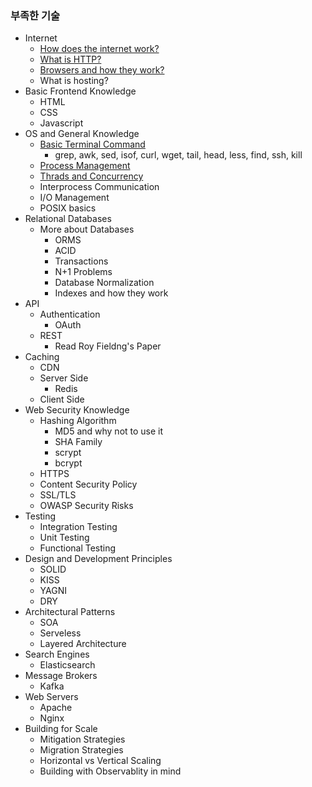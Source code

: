 
### 부족한 기술

- Internet
    - [How does the internet work?](./specific/internet-work.md)
    - [What is HTTP?](./specific/http.md)
    - [Browsers and how they work?](./specific/browser.md)
    - What is hosting?
- Basic Frontend Knowledge
    - HTML
    - CSS
    - Javascript
- OS and General Knowledge
    - [Basic Terminal Command](./specific/basic-terminal-commands)
        - grep, awk, sed, isof, curl, wget, tail, head, less, find, ssh, kill
    - [Process Management](./specific/process)
    - [Thrads and Concurrency](./specific/thread)
    - Interprocess Communication
    - I/O Management
    - POSIX basics
- Relational Databases 
    - More about Databases
        - ORMS
        - ACID
        - Transactions
        - N+1 Problems
        - Database Normalization
        - Indexes and how they work
- API
    - Authentication
        - OAuth
    - REST
        - Read Roy Fieldng's Paper
- Caching
    - CDN
    - Server Side
        - Redis
    - Client Side
- Web Security Knowledge
    - Hashing Algorithm
        - MD5 and why not to use it
        - SHA Family
        - scrypt
        - bcrypt
    - HTTPS
    - Content Security Policy
    - SSL/TLS
    - OWASP Security Risks
- Testing
    - Integration Testing
    - Unit Testing
    - Functional Testing
- Design and Development Principles
    - SOLID
    - KISS
    - YAGNI
    - DRY
- Architectural Patterns
    - SOA
    - Serveless
    - Layered Architecture
- Search Engines
    - Elasticsearch
- Message Brokers
    - Kafka
- Web Servers
    - Apache 
    - Nginx
- Building for Scale
    - Mitigation Strategies
    - Migration Strategies
    - Horizontal vs Vertical Scaling
    - Building with Observablity in mind